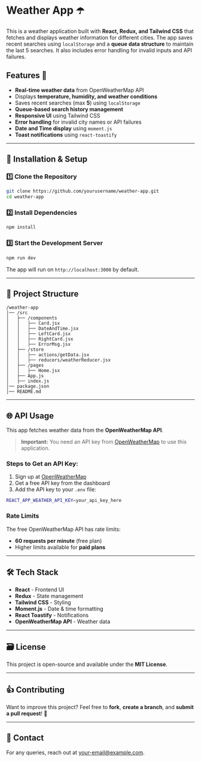 # Weather App ☂️

This is a weather application built with **React, Redux, and Tailwind CSS** that fetches and displays weather information for different cities. The app saves recent searches using `localStorage` and a **queue data structure** to maintain the last 5 searches. It also includes error handling for invalid inputs and API failures.

## Features 🚀
- **Real-time weather data** from OpenWeatherMap API
- Displays **temperature, humidity, and weather conditions**
- Saves recent searches (max **5**) using `localStorage`
- **Queue-based search history management**
- **Responsive UI** using Tailwind CSS
- **Error handling** for invalid city names or API failures
- **Date and Time display** using `moment.js`
- **Toast notifications** using `react-toastify`

---

## 📌 Installation & Setup

### 1️⃣ Clone the Repository
```sh
git clone https://github.com/yourusername/weather-app.git
cd weather-app
```

### 2️⃣ Install Dependencies
```sh
npm install
```

### 3️⃣ Start the Development Server
```sh
npm run dev
```

The app will run on `http://localhost:3000` by default.

---

## 🏢 Project Structure
```
/weather-app
│── /src
│   ├── /components
│   │   ├── Card.jsx
│   │   ├── DateAndTime.jsx
│   │   ├── LeftCard.jsx
│   │   ├── RightCard.jsx
│   │   ├── ErrorMsg.jsx
│   ├── /store
│   │   ├── actions/getData.jsx
│   │   ├── reducers/weatherReducer.jsx
│   ├── /pages
│   │   ├── Home.jsx
│   ├── App.js
│   ├── index.js
│── package.json
│── README.md
```

---

## 🌐 API Usage
This app fetches weather data from the **OpenWeatherMap API**.

> **Important:** You need an API key from [OpenWeatherMap](https://openweathermap.org/) to use this application.

### Steps to Get an API Key:
1. Sign up at [OpenWeatherMap](https://openweathermap.org/)
2. Get a free API key from the dashboard
3. Add the API key to your `.env` file:
```sh
REACT_APP_WEATHER_API_KEY=your_api_key_here
```

### Rate Limits
The free OpenWeatherMap API has rate limits:
- **60 requests per minute** (free plan)
- Higher limits available for **paid plans**

---

## 🛠️ Tech Stack
- **React** - Frontend UI
- **Redux** - State management
- **Tailwind CSS** - Styling
- **Moment.js** - Date & time formatting
- **React Toastify** - Notifications
- **OpenWeatherMap API** - Weather data

---

## 🗃️ License
This project is open-source and available under the **MIT License**.

---

## 👍 Contributing
Want to improve this project? Feel free to **fork**, **create a branch**, and **submit a pull request**! 🚀

---

## 📱 Contact
For any queries, reach out at [your-email@example.com](mailto:sarpalkunal7@gmail.com).

